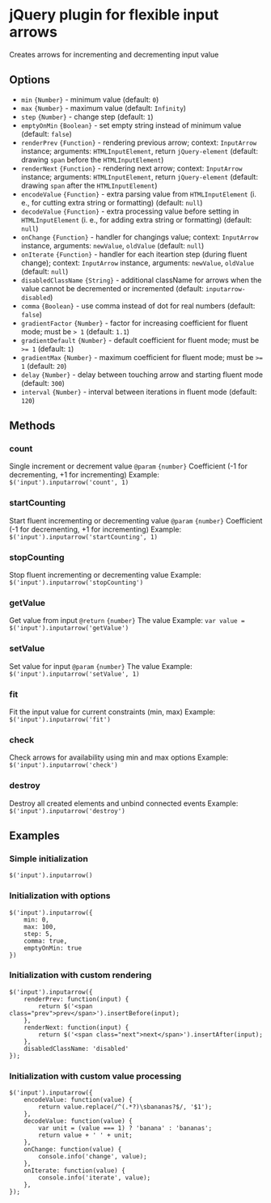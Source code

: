 # jQuery plugin for flexible input arrows
Creates arrows for incrementing and decrementing input value

## Options
* `min` `{Number}` - minimum value (default: `0`)
* `max` `{Number}` - maximum value (default: `Infinity`)
* `step` `{Number}` - change step (default: `1`)
* `emptyOnMin` `{Boolean}` - set empty string instead of minimum value (default: `false`)
* `renderPrev` `{Function}` - rendering previous arrow; context: `InputArrow` instance; arguments: `HTMLInputElement`, return `jQuery-element` (default: drawing `span` before the `HTMLInputElement`)
* `renderNext` `{Function}` - rendering next arrow; context: `InputArrow` instance; arguments: `HTMLInputElement`, return `jQuery-element` (default: drawing `span` after the `HTMLInputElement`)
* `encodeValue` `{Function}` - extra parsing value from `HTMLInputElement` (i. e., for cutting extra string or formatting) (default: `null`)
* `decodeValue` `{Function}` - extra processing value before setting in `HTMLInputElement` (i. e., for adding extra string or formatting) (default: `null`)
* `onChange` `{Function}` - handler for changings value; context: `InputArrow` instance, arguments: `newValue`, `oldValue` (default: `null`)
* `onIterate` `{Function}` - handler for each iteartion step (during fluent change); context: `InputArrow` instance, arguments: `newValue`, `oldValue` (default: `null`)
* `disabledClassName` `{String}` - additional className for arrows when the value cannot be decremented or incremented (default: `inputarrow-disabled`)
* `comma` `{Boolean}` - use comma instead of dot for real numbers (default: `false`)
* `gradientFactor` `{Number}` - factor for increasing coefficient for fluent mode; must be `> 1` (default: `1.1`)
* `gradientDefault` `{Number}` - default coefficient for fluent mode; must be `>= 1` (default: `1`)
* `gradientMax` `{Number}` - maximum coefficient for fluent mode; must be `>= 1` (default: `20`)
* `delay` `{Number}` - delay between touching arrow and starting fluent mode (default: `300`)
* `interval` `{Number}` - interval between iterations in fluent mode (default: `120`)

## Methods

### count
Single increment or decrement value
`@param` `{number}` Coefficient (-1 for decrementing, +1 for incrementing)
Example: `$('input').inputarrow('count', 1)`

### startCounting
Start fluent incrementing or decrementing value
`@param` `{number}` Coefficient (-1 for decrementing, +1 for incrementing)
Example: `$('input').inputarrow('startCounting', 1)`

### stopCounting
Stop fluent incrementing or decrementing value
Example: `$('input').inputarrow('stopCounting')`

### getValue
Get value from input
`@return` `{number}` The value
Example: `var value = $('input').inputarrow('getValue')`

### setValue
Set value for input
`@param` `{number}` The value
Example: `$('input').inputarrow('setValue', 1)`

### fit
Fit the input value for current constraints (min, max)
Example: `$('input').inputarrow('fit')`

### check
Check arrows for availability using min and max options
Example: `$('input').inputarrow('check')`

### destroy
Destroy all created elements and unbind connected events
Example: `$('input').inputarrow('destroy')`

## Examples
### Simple initialization
```
$('input').inputarrow()
```

### Initialization with options
```
$('input').inputarrow({
    min: 0,
    max: 100,
    step: 5,
    comma: true,
    emptyOnMin: true
})
```

### Initialization with custom rendering
```
$('input').inputarrow({
    renderPrev: function(input) {
        return $('<span class="prev">prev</span>').insertBefore(input);
    },
    renderNext: function(input) {
        return $('<span class="next">next</span>').insertAfter(input);
    },
    disabledClassName: 'disabled'
});
```

### Initialization with custom value processing
```
$('input').inputarrow({
    encodeValue: function(value) {
        return value.replace(/^(.*?)\sbananas?$/, '$1');
    },
    decodeValue: function(value) {
        var unit = (value === 1) ? 'banana' : 'bananas';
        return value + ' ' + unit;
    },
    onChange: function(value) {
        console.info('change', value);
    },
    onIterate: function(value) {
        console.info('iterate', value);
    },
});
```
